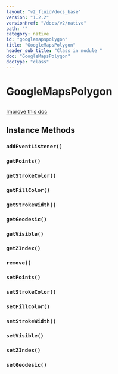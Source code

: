 ```yaml
---
layout: "v2_fluid/docs_base"
version: "1.2.2"
versionHref: "/docs/v2/native"
path: ""
category: native
id: "googlemapspolygon"
title: "GoogleMapsPolygon"
header_sub_title: "Class in module "
doc: "GoogleMapsPolygon"
docType: "class"
---
```









<h1 class="api-title">

  
  GoogleMapsPolygon
  

  

  

</h1>

<a class="improve-v2-docs" href="http://github.com/driftyco/ionic-native/edit/master/-native/src/plugins/googlemaps.ts#L773">
  Improve this doc
</a>





<!-- decorators --><!-- @usage tag -->


<!-- @property tags -->


<!-- methods on the class -->

<h2>Instance Methods</h2>

<div id="addEventListener"></div>

<h3>
  <code>addEventListener()</code>


</h3>












<div id="getPoints"></div>

<h3>
  <code>getPoints()</code>


</h3>












<div id="getStrokeColor"></div>

<h3>
  <code>getStrokeColor()</code>


</h3>












<div id="getFillColor"></div>

<h3>
  <code>getFillColor()</code>


</h3>












<div id="getStrokeWidth"></div>

<h3>
  <code>getStrokeWidth()</code>


</h3>












<div id="getGeodesic"></div>

<h3>
  <code>getGeodesic()</code>


</h3>












<div id="getVisible"></div>

<h3>
  <code>getVisible()</code>


</h3>












<div id="getZIndex"></div>

<h3>
  <code>getZIndex()</code>


</h3>












<div id="remove"></div>

<h3>
  <code>remove()</code>


</h3>












<div id="setPoints"></div>

<h3>
  <code>setPoints()</code>


</h3>












<div id="setStrokeColor"></div>

<h3>
  <code>setStrokeColor()</code>


</h3>












<div id="setFillColor"></div>

<h3>
  <code>setFillColor()</code>


</h3>












<div id="setStrokeWidth"></div>

<h3>
  <code>setStrokeWidth()</code>


</h3>












<div id="setVisible"></div>

<h3>
  <code>setVisible()</code>


</h3>












<div id="setZIndex"></div>

<h3>
  <code>setZIndex()</code>


</h3>












<div id="setGeodesic"></div>

<h3>
  <code>setGeodesic()</code>


</h3>










<!-- related link --><!-- end content block -->


<!-- end body block -->

